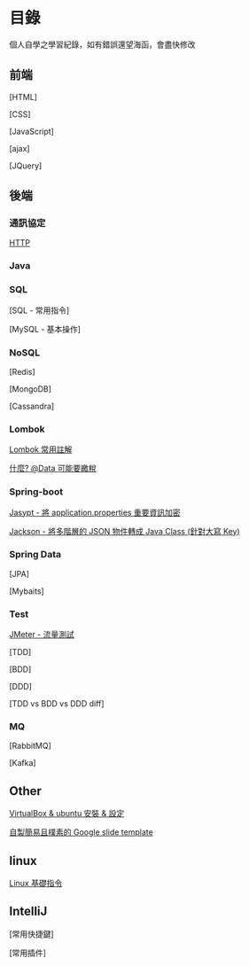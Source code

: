 # 目錄

個人自學之學習紀錄，如有錯誤還望海函，會盡快修改

## 前端

[HTML]

[CSS]

[JavaScript]

[ajax]

[JQuery]

## 後端

### 通訊協定

[HTTP](./http/HTTP.md)

### Java


### SQL

[SQL - 常用指令]

[MySQL - 基本操作]

### NoSQL

[Redis]

[MongoDB]

[Cassandra]

### Lombok

[Lombok 常用註解](./java/Lombok.md)

[什麼? @Data 可能要繳稅](./java/Lombok@Data坑.md)

### Spring-boot

[Jasypt - 將 application.properties 重要資訊加密](./spring-boot/spring-boot-jasypt.md)

[Jackson - 將多階層的 JSON 物件轉成 Java Class (針對大寫 Key)](./spring-boot/spring-boot-jackson.md)

### Spring Data

[JPA]

[Mybaits]

### Test

[JMeter - 流量測試](./test/JMeter.md)

[TDD]

[BDD]

[DDD]

[TDD vs BDD vs DDD diff]
### MQ

[RabbitMQ]

[Kafka]

## Other

[VirtualBox & ubuntu 安裝 & 設定](./other/VirtualBox.md)

[自製簡易且樸素的 Google slide template](./other/GoogleSlide.md)

## linux

[Linux 基礎指令](https://www.wongwonggoods.com/all-posts/linux/linux_basic/linux-ubuntu-terminal-basic/)

## IntelliJ

[常用快捷鍵]

[常用插件]

